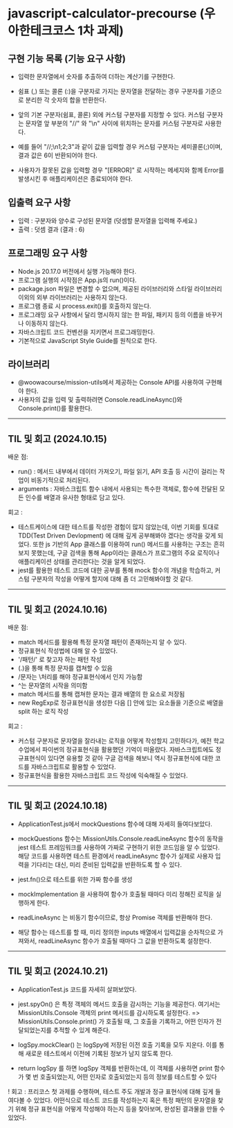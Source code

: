 # javascript-calculator-precourse (우아한테크코스 1차 과제)

## 구현 기능 목록 (기능 요구 사항)

- 입력한 문자열에서 숫자를 추출하여 더하는 계산기를 구현한다.

- 쉼표 (,) 또는 콜론 (:)을 구분자로 가지는 문자열을 전달하는 경우 구분자를 기준으로 분리한 각 숫자의 합을 반환한다.

- 앞의 기본 구분자(쉼표, 콜론) 외에 커스텀 구분자를 지정할 수 있다. 커스텀 구분자는 문자열 앞 부분의 "//" 와 "\n" 사이에 위치하는 문자를 커스텀 구분자로 사용한다.

- 예를 들어 "//;\n1;2;3"과 같이 값을 입력할 경우 커스텀 구분자는 세미콜론(;)이며, 결과 값은 6이 반환되어야 한다.

- 사용자가 잘못된 값을 입력할 경우 "[ERROR]" 로 시작하는 메세지와 함께 Error를 발생시킨 후 애플리케이션은 종료되어야 한다.

## 입출력 요구 사항

- 입력 : 구분자와 양수로 구성된 문자열 (덧셈할 문자열을 입력해 주세요.)
- 출력 : 덧셈 결과 (결과 : 6)

## 프로그래밍 요구 사항

- Node.js 20.17.0 버전에서 실행 가능해야 한다.
- 프로그램 실행의 시작점은 App.js의 run()이다.
- package.json 파일은 변경할 수 없으며, 제공된 라이브러리와 스타일 라이브러리 이외의 외부 라이브러리는 사용하지 않는다.
- 프로그램 종료 시 process.exit()를 호출하지 않는다.
- 프로그래밍 요구 사항에서 달리 명시하지 않는 한 파일, 패키지 등의 이름을 바꾸거나 이동하지 않는다.
- 자바스크립트 코드 컨벤션을 지키면서 프로그래밍한다.
- 기본적으로 JavaScript Style Guide를 원칙으로 한다.

## 라이브러리

- @woowacourse/mission-utils에서 제공하는 Console API를 사용하여 구현해야 한다.
- 사용자의 값을 입력 및 출력하려면 Console.readLineAsync()와 Console.print()를 활용한다.

<hr>

## TIL 및 회고 (2024.10.15)

배운 점:

- run() : 메서드 내부에서 데이터 가져오기, 파일 읽기, API 호출 등 시간이 걸리는 작업이 비동기적으로 처리된다.
- arguments : 자바스크립트 함수 내에서 사용되는 특수한 객체로, 함수에 전달된 모든 인수를 배열과 유사한 형태로 담고 있다.

회고 :

- 테스트케이스에 대한 테스트를 작성한 경험이 많지 않았는데, 이번 기회를 토대로 TDD(Test Driven Devlopment) 에 대해 깊게 공부해봐야 겠다는 생각을 갖게 되었다. 또한 js 기반의 App 클래스를 이용하여 run() 메서드를 사용하는 구조는 흔히 보지 못했는데, 구글 검색을 통해 App이라는 클래스가 프로그램의 주요 로직이나 애플리케이션 상태를 관리한다는 것을 알게 되었다.
- jest를 활용한 테스트 코드에 대한 공부를 통해 mock 함수의 개념을 학습하고, 커스텀 구분자의 작성을 어떻게 할지에 대해 좀 더 고민해봐야할 것 같다.

<hr>

## TIL 및 회고 (2024.10.16)

배운 점:

- match 메서드를 활용해 특정 문자열 패턴이 존재하는지 알 수 있다.
- 정규표현식 작성법에 대해 알 수 있었다.
- '/패턴/' 로 찾고자 하는 패턴 작성
- (.)을 통해 특정 문자를 캡쳐할 수 있음
- /문자는 \처리를 해야 정규표현식에서 인지 가능함
- ^는 문자열의 시작을 의미함
- match 메서드를 통해 캡쳐한 문자는 결과 배열의 한 요소로 저장됨
- new RegExp로 정규표현식을 생성한 다음 [] 안에 있는 요소들을 기준으로 배열을 split 하는 로직 작성

회고 :

- 커스텀 구분자로 문자열을 잘라내는 로직을 어떻게 작성할지 고민하다가, 예전 학교 수업에서 파이썬의 정규표현식을 활용했던 기억이 떠올랐다. 자바스크립트에도 정규표현식이 있다면 유용할 것 같아 구글 검색을 해보니 역시 정규표현식에 대한 코드를 자바스크립트로 활용할 수 있었다.
- 정규표현식을 활용한 자바스크립트 코드 작성에 익숙해질 수 있었다.

<hr>

## TIL 및 회고 (2024.10.18)

- ApplicationTest.js에서 mockQuestions 함수에 대해 자세히 들여다보았다.

- mockQuestions 함수는 MissionUtils.Console.readLineAsync 함수의 동작을 jest 테스트 프레임워크를 사용하여 가짜로 구현하기 위한 코드임을 알 수 있었다. 해당 코드를 사용하면 테스트 환경에서 readLineAsync 함수가 실제로 사용자 입력을 기다리는 대신, 미리 준비된 입력값을 반환하도록 할 수 있다.

- jest.fn()으로 테스트를 위한 가짜 함수를 생성

- mockImplementation 을 사용하여 함수가 호출될 때마다 미리 정해진 로직을
  실행하게 한다.

- readLineAsync 는 비동기 함수이므로, 항상 Promise 객체를 반환해야 한다.

- 해당 함수는 테스트를 할 때, 미리 정의한 inputs 배열에서 입력값을 순차적으로 가져와서, readLineAsync 함수가 호출될 때마다 그 값을 반환하도록 설정한다.

<hr>

## TIL 및 회고 (2024.10.21)

- ApplicationTest.js 코드를 자세히 살펴보았다.

- jest.spyOn() 은 특정 객체의 메서드 호출을 감시하는 기능을 제공한다. 여기서는 MissionUtils.Console 객체의 print 메서드를 감시하도록 설정한다.
  => MissionUtils.Console.print() 가 호출될 때, 그 호출을 기록하고, 어떤 인자가 전달되었는지를 추적할 수 있게 해준다.

- logSpy.mockClear() 는 logSpy에 저장된 이전 호출 기록을 모두 지운다. 이를 통해 새로운 테스트에서 이전에 기록된 정보가 남지 않도록 한다.

- return logSpy 를 하면 logSpy 객체를 반환하는데, 이 객체를 사용하면 print 함수가 몇 번 호출되었는지, 어떤 인자로 호출되었는지 등의 정보를 테스트할 수 있다

! 회고 : 프리코스 첫 과제를 수행하며, 테스트 주도 개발과 정규 표현식에 대해 깊게 들여다볼 수 있었다. 어떤식으로 테스트 코드를 작성하는지 혹은 특정 패턴의 문자열을 찾기 위해 정규 표현식을 어떻게 작성해야 하는지 등을 찾아보며, 완성된 결과물을 만들 수 있었다.
